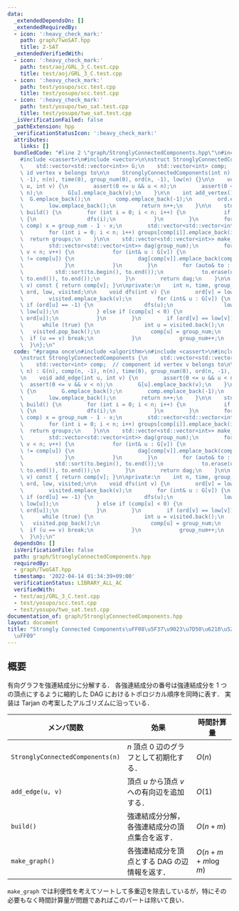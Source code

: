 ```yaml
---
data:
  _extendedDependsOn: []
  _extendedRequiredBy:
  - icon: ':heavy_check_mark:'
    path: graph/TwoSAT.hpp
    title: 2-SAT
  _extendedVerifiedWith:
  - icon: ':heavy_check_mark:'
    path: test/aoj/GRL_3_C.test.cpp
    title: test/aoj/GRL_3_C.test.cpp
  - icon: ':heavy_check_mark:'
    path: test/yosupo/scc.test.cpp
    title: test/yosupo/scc.test.cpp
  - icon: ':heavy_check_mark:'
    path: test/yosupo/two_sat.test.cpp
    title: test/yosupo/two_sat.test.cpp
  _isVerificationFailed: false
  _pathExtension: hpp
  _verificationStatusIcon: ':heavy_check_mark:'
  attributes:
    links: []
  bundledCode: "#line 2 \"graph/StronglyConnectedComponents.hpp\"\n#include <algorithm>\n\
    #include <cassert>\n#include <vector>\n\nstruct StronglyConnectedComponents {\n\
    \    std::vector<std::vector<int>> G;\n    std::vector<int> comp;  // component\
    \ id vertex v belongs to\n\n    StronglyConnectedComponents(int n) : G(n), comp(n,\
    \ -1), n(n), time(0), group_num(0), ord(n, -1), low(n) {}\n\n    void add_edge(int\
    \ u, int v) {\n        assert(0 <= u && u < n);\n        assert(0 <= v && v <\
    \ n);\n        G[u].emplace_back(v);\n    }\n\n    int add_vertex() {\n      \
    \  G.emplace_back();\n        comp.emplace_back(-1);\n        ord.emplace_back(-1);\n\
    \        low.emplace_back();\n        return n++;\n    }\n\n    std::vector<std::vector<int>>\
    \ build() {\n        for (int i = 0; i < n; i++) {\n            if (ord[i] < 0)\
    \ {\n                dfs(i);\n            }\n        }\n        for (int& x :\
    \ comp) x = group_num - 1 - x;\n        std::vector<std::vector<int>> groups(group_num);\n\
    \        for (int i = 0; i < n; i++) groups[comp[i]].emplace_back(i);\n      \
    \  return groups;\n    }\n\n    std::vector<std::vector<int>> make_graph() {\n\
    \        std::vector<std::vector<int>> dag(group_num);\n        for (int v = 0;\
    \ v < n; v++) {\n            for (int& u : G[v]) {\n                if (comp[v]\
    \ != comp[u]) {\n                    dag[comp[v]].emplace_back(comp[u]);\n   \
    \             }\n            }\n        }\n        for (auto& to : dag) {\n  \
    \          std::sort(to.begin(), to.end());\n            to.erase(unique(to.begin(),\
    \ to.end()), to.end());\n        }\n        return dag;\n    }\n\n    int operator[](int\
    \ v) const { return comp[v]; }\n\nprivate:\n    int n, time, group_num;\n    std::vector<int>\
    \ ord, low, visited;\n\n    void dfs(int v) {\n        ord[v] = low[v] = time++;\n\
    \        visited.emplace_back(v);\n        for (int& u : G[v]) {\n           \
    \ if (ord[u] == -1) {\n                dfs(u);\n                low[v] = std::min(low[v],\
    \ low[u]);\n            } else if (comp[u] < 0) {\n                low[v] = std::min(low[v],\
    \ ord[u]);\n            }\n        }\n        if (ord[v] == low[v]) {\n      \
    \      while (true) {\n                int u = visited.back();\n             \
    \   visited.pop_back();\n                comp[u] = group_num;\n              \
    \  if (u == v) break;\n            }\n            group_num++;\n        }\n  \
    \  }\n};\n"
  code: "#pragma once\n#include <algorithm>\n#include <cassert>\n#include <vector>\n\
    \nstruct StronglyConnectedComponents {\n    std::vector<std::vector<int>> G;\n\
    \    std::vector<int> comp;  // component id vertex v belongs to\n\n    StronglyConnectedComponents(int\
    \ n) : G(n), comp(n, -1), n(n), time(0), group_num(0), ord(n, -1), low(n) {}\n\
    \n    void add_edge(int u, int v) {\n        assert(0 <= u && u < n);\n      \
    \  assert(0 <= v && v < n);\n        G[u].emplace_back(v);\n    }\n\n    int add_vertex()\
    \ {\n        G.emplace_back();\n        comp.emplace_back(-1);\n        ord.emplace_back(-1);\n\
    \        low.emplace_back();\n        return n++;\n    }\n\n    std::vector<std::vector<int>>\
    \ build() {\n        for (int i = 0; i < n; i++) {\n            if (ord[i] < 0)\
    \ {\n                dfs(i);\n            }\n        }\n        for (int& x :\
    \ comp) x = group_num - 1 - x;\n        std::vector<std::vector<int>> groups(group_num);\n\
    \        for (int i = 0; i < n; i++) groups[comp[i]].emplace_back(i);\n      \
    \  return groups;\n    }\n\n    std::vector<std::vector<int>> make_graph() {\n\
    \        std::vector<std::vector<int>> dag(group_num);\n        for (int v = 0;\
    \ v < n; v++) {\n            for (int& u : G[v]) {\n                if (comp[v]\
    \ != comp[u]) {\n                    dag[comp[v]].emplace_back(comp[u]);\n   \
    \             }\n            }\n        }\n        for (auto& to : dag) {\n  \
    \          std::sort(to.begin(), to.end());\n            to.erase(unique(to.begin(),\
    \ to.end()), to.end());\n        }\n        return dag;\n    }\n\n    int operator[](int\
    \ v) const { return comp[v]; }\n\nprivate:\n    int n, time, group_num;\n    std::vector<int>\
    \ ord, low, visited;\n\n    void dfs(int v) {\n        ord[v] = low[v] = time++;\n\
    \        visited.emplace_back(v);\n        for (int& u : G[v]) {\n           \
    \ if (ord[u] == -1) {\n                dfs(u);\n                low[v] = std::min(low[v],\
    \ low[u]);\n            } else if (comp[u] < 0) {\n                low[v] = std::min(low[v],\
    \ ord[u]);\n            }\n        }\n        if (ord[v] == low[v]) {\n      \
    \      while (true) {\n                int u = visited.back();\n             \
    \   visited.pop_back();\n                comp[u] = group_num;\n              \
    \  if (u == v) break;\n            }\n            group_num++;\n        }\n  \
    \  }\n};\n"
  dependsOn: []
  isVerificationFile: false
  path: graph/StronglyConnectedComponents.hpp
  requiredBy:
  - graph/TwoSAT.hpp
  timestamp: '2022-04-14 01:34:39+09:00'
  verificationStatus: LIBRARY_ALL_AC
  verifiedWith:
  - test/aoj/GRL_3_C.test.cpp
  - test/yosupo/scc.test.cpp
  - test/yosupo/two_sat.test.cpp
documentation_of: graph/StronglyConnectedComponents.hpp
layout: document
title: "Strongly Connected Components\uFF08\u5F37\u9023\u7D50\u6210\u5206\u5206\u89E3\
  \uFF09"
---
```


## 概要
有向グラフを強連結成分に分解する．
各強連結成分の番号は強連結成分を 1 つの頂点にするように縮約した DAG におけるトポロジカル順序を同時に表す．
実装は Tarjan の考案したアルゴリズムに沿っている．

| メンバ関数                       | 効果                                            | 時間計算量            |
| -------------------------------- | ----------------------------------------------- | --------------------- |
| `StronglyConnectedComponents(n)` | $n$ 頂点 $0$ 辺のグラフとして初期化する．       | $O(n)$                |
| `add_edge(u, v)`                 | 頂点 $u$ から頂点 $v$ への有向辺を追加する．    | $O(1)$                |
| `build()`                        | 強連結成分分解， 各強連結成分の頂点集合を返す． | $O(n + m)$            |
| `make_graph()`                   | 各強連結成分を頂点とする DAG の辺情報を返す．   | $O(n + m + m \log m)$ |

`make_graph` では利便性を考えてソートして多重辺を除去しているが，特にその必要もなく時間計算量が問題であればこのパートは除いて良い．
